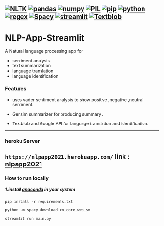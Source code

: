 [![NLTK](https://img.shields.io/badge/NLTK-3.6.2-brightgreen)](https://www.nltk.org/)
[![pandas](https://img.shields.io/badge/pandas-1.2.4%20-green)](https://pandas.pydata.org/)
[![numpy](https://img.shields.io/badge/numpy%20-1.20.2%20-yellowgreen)](https://numpy.org/)
[![PIL](https://img.shields.io/badge/pillow-%208.2.0%20-yellow)](https://pypi.org/project/Pillow/)
[![pip](https://img.shields.io/badge/pip-21.0.1%20-orange)](https://pypi.org/project/pip/)
[![python](https://img.shields.io/badge/python%20-3.8.8%20-red)](https://www.python.org/)
[![regex](https://img.shields.io/badge/regex%20-2021.4.4%20-lightgrey)](https://regexr.com/)
[![Spacy](https://img.shields.io/badge/spacy-3.0.6-blue)](https://spacy.io/)
[![streamlit](https://img.shields.io/badge/streamlit-%200.80.0-brightgreen)](https://streamlit.io/)
[![Textblob](https://img.shields.io/badge/textblob%20-0.15.3%20%20-yellow)](https://textblob.readthedocs.io/en/dev/)
--------------------------------
# NLP-App-Streamlit
A Natural language processing app for 
- sentiment analysis 
- text summarization 
- language  translation  
- language identification 
### Features
  - uses vader sentiment analysis to show positive ,negative ,neutral sentiment.
  
  - Gensim summarizer for producing summary .
  
  - Textblob and Google API for language translation and identification.
------------------------ 
### heroku Server
  `https://nlpapp2021.herokuapp.com/`
  link : [nlpapp2021](https://nlpapp2021.herokuapp.com/)
------------------------
### How to run locally
##### 1.install [anaconda](https://www.anaconda.com/products/individual) in your system 
   
  `pip install -r requirements.txt`
  
  `python -m spacy download en_core_web_sm`
  
  `streamlit run main.py`
